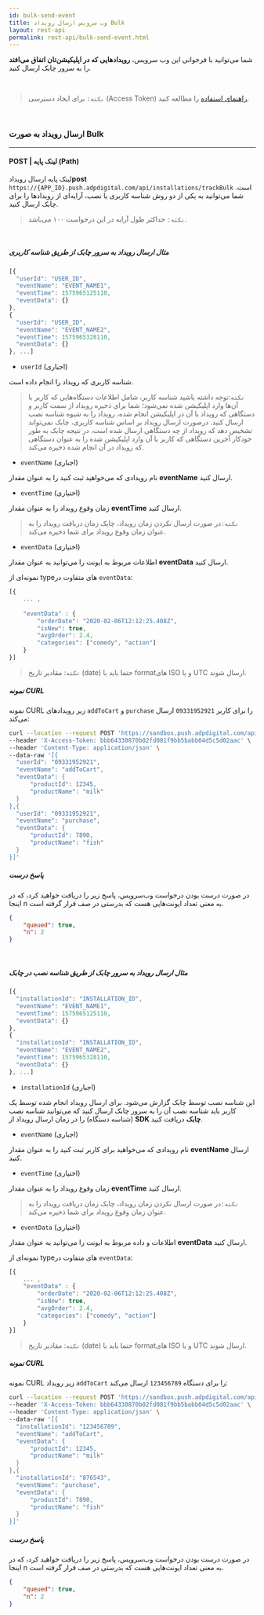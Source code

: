 ```yaml
---
id: bulk-send-event
title: وب سرویس ارسال رویداد Bulk
layout: rest-api
permalink: rest-api/bulk-send-event.html
---
```


شما می‌توانید با فرخوانی این وب‌ سرویس، **رویداد‌هایی که در اپلیکیشن‌تان اتفاق می‌افتد** را به سرور چابک ارسال کنید.

<Br>

>`نکته:` برای ایجاد دسترسی (Access Token) [راهنمای استفاده](https://doc.chabok.io/rest-api/guide.html#%D8%A7%DB%8C%D8%AC%D8%A7%D8%AF-%D8%AF%D8%B3%D8%AA%D8%B1%D8%B3%DB%8C) را مطالعه کنید.

<Br>

### ارسال رویداد به صورت Bulk
---

#### POST | لینک پایه (Path) 

لینک پایه ارسال رویداد**post** `https://{APP_ID}.push.adpdigital.com/api/installations/trackBulk`
است. شما می‌توانید به یکی از دو روش شناسه کاربری یا نصب، آرایه‌ای از رویدادها را برای چابک ارسال کنید.

> `نکته:` حداکثر طول آرایه در این درخواست ۱۰۰ می‌باشد.

<Br>

##### مثال ارسال رویداد به سرور چابک از طریق شناسه کاربری


```javascript
[{
  "userId": "USER_ID",
  "eventName": "EVENT_NAME1",
  "eventTime": 1575965125110,
  "eventData": {}
},
{
  "userId": "USER_ID",
  "eventName": "EVENT_NAME2",
  "eventTime": 1575965328110,
  "eventData": {}
}, ...]
```

- `userId` (اجباری)

شناسه کاربری که رویداد را انجام داده است.

>`نکته`:توجه داشته باشید شناسه کاربر، شامل اطلاعات دستگاه‌هایی که کاربر با آن‌ها وارد اپلیکیشن شده نمی‌شود؛
         شما برای ذخیره رویداد از سمت کاربر و دستگاهی که رویداد با آن در اپلیکیشن انجام شده، رویداد را  به شیوه شناسه نصب ارسال کنید. درصورت ارسال رویداد بر اساس شناسه کاربری، چابک نمی‌تواند تشخیص دهد که رویداد از چه دستگاهی ارسال شده است، در نتیجه چابک به طور خودکار آخرین دستگاهی که کاربر با آن وارد اپلیکیشن شده را به عنوان دستگاهی که رویداد در آن انجام شده ذخیره می‌کند.


-  `eventName` (اجباری)

نام رویدادی که می‌خواهید ثبت کنید را به عنوان مقدار **eventName** ارسال کنید.

- `eventTime` (اختیاری)

زمان وقوع رویداد را به عنوان مقدار **eventTime** ارسال کنید.

>`نکته:`در صورت ارسال نکردن زمان رویداد، چابک زمان دریافت رویداد را به عنوان زمان وقوع رویداد برای شما ذخیره می‌کند.

- `eventData` (اختیاری)

اطلاعات مربوط به ایونت را می‌توانید به عنوان مقدار **eventData** ارسال
کنید.

نمونه‌ای از typeهای متفاوت در `eventData`:

```javascript
[{
	... ,
	
    "eventData" : {
        "orderDate": "2020-02-06T12:12:25.408Z",
        "isNew": true,
        "avgOrder": 2.4,
        "categories": ["comedy", "action"]
    }
}]
```

> `نکته`: مقادیر تاریخ (date) حتما باید با formatهای ISO و یا UTC ارسال
> شوند.


##### نمونه CURL

نمونه CURL زیر رویدادهای `addToCart` و `purchase` را برای کاربر `09331952921` ارسال می‌کند:

```bash
curl --location --request POST 'https://sandbox.push.adpdigital.com/api/installations/trackBulk' \
--header 'X-Access-Token: bbb64330870b02fd081f9bb5babb04d5c5d02aac' \
--header 'Content-Type: application/json' \
--data-raw '[{
  "userId": "09331952921",
  "eventName": "addToCart",
  "eventData": {
      "productId": 12345,
      "productName": "milk"
  }
},{
  "userId": "09331952921",
  "eventName": "purchase",
  "eventData": {
      "productId": 7890,
      "productName": "fish"
  }
}]'
```

##### پاسخ درست
در صورت درست بودن درخواست وب‌سرویس، پاسخ زیر را دریافت خواهید کرد، که در اینجا n به معنی تعداد ایونت‌هایی هست که بدرستی در صف قرار گرفته است.
```json
{
    "queued": true,
    "n": 2
}
```

<Br>

##### مثال ارسال رویداد به سرور چابک از طریق شناسه نصب در چابک


```javascript
[{
  "installationId": "INSTALLATION_ID",
  "eventName": "EVENT_NAME1",
  "eventTime": 1575965125110,
  "eventData": {}
},
{
  "installationId": "INSTALLATION_ID",
  "eventName": "EVENT_NAME2",
  "eventTime": 1575965328110,
  "eventData": {}
}, ...]
```

-  `installationId` (اجباری)

این شناسه نصب توسط چابک گزارش می‌شود. برای ارسال رویداد انجام شده توسط یک کاربر باید شناسه نصب آن را به سرور چابک ارسال کنید که می‌توانید شناسه نصب (شناسه دستگاه) را در زمان ارسال رویداد از **SDK چابک** دریافت کنید.

- `eventName` (اجباری)

نام رویدادی که می‌خواهید برای کاربر ثبت کنید را به عنوان مقدار **eventName** ارسال کنید.

- `eventTime` (اختیاری)

زمان وقوع رویداد را به عنوان مقدار **eventTime** ارسال کنید.

>`نکته:`در صورت ارسال نکردن زمان رویداد، چابک زمان دریافت رویداد را به عنوان زمان وقوع رویداد برای شما ذخیره می‌کند.

- `eventData` (اختیاری)

اطلاعات و داده مربوط به ایونت را می‌توانید به عنوان مقدار **eventData** ارسال کنید.

نمونه‌ای از typeهای متفاوت در `eventData`:

```javascript
[{
	... ,
    "eventData" : {
        "orderDate": "2020-02-06T12:12:25.408Z",
        "isNew": true,
        "avgOrder": 2.4,
        "categories": ["comedy", "action"]
    }
}]
```

> `نکته`: مقادیر تاریخ (date) حتما باید با formatهای ISO و یا UTC ارسال
> شوند.

##### نمونه CURL

نمونه CURL زیر رویداد `addToCart` را برای دستگاه `123456789` ارسال می‌کند:

```bash
curl --location --request POST 'https://sandbox.push.adpdigital.com/api/installations/trackBulk' \
--header 'X-Access-Token: bbb64330870b02fd081f9bb5babb04d5c5d02aac' \
--header 'Content-Type: application/json' \
--data-raw '[{
  "installationId": "123456789",
  "eventName": "addToCart",
  "eventData": {
      "productId": 12345,
      "productName": "milk"
  }
},{
  "installationId": "876543",
  "eventName": "purchase",
  "eventData": {
      "productId": 7890,
      "productName": "fish"
  }
}]'
```
##### پاسخ درست
در صورت درست بودن درخواست وب‌سرویس، پاسخ زیر را دریافت خواهید کرد، که در اینجا n به معنی تعداد ایونت‌هایی هست که بدرستی در صف قرار گرفته است.
```json
{
    "queued": true,
    "n": 2
}
```
